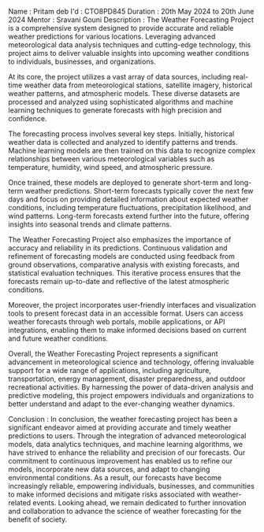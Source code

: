 Name : Pritam deb
I'd : CTO8PD845
Duration : 20th May 2024 to 20th June 2024
Mentor : Sravani Gouni
Description : The Weather Forecasting Project is a comprehensive system designed to provide accurate and reliable weather predictions for various locations. Leveraging advanced meteorological data analysis techniques and cutting-edge technology, this project aims to deliver valuable insights into upcoming weather conditions to individuals, businesses, and organizations.

At its core, the project utilizes a vast array of data sources, including real-time weather data from meteorological stations, satellite imagery, historical weather patterns, and atmospheric models. These diverse datasets are processed and analyzed using sophisticated algorithms and machine learning techniques to generate forecasts with high precision and confidence.

The forecasting process involves several key steps. Initially, historical weather data is collected and analyzed to identify patterns and trends. Machine learning models are then trained on this data to recognize complex relationships between various meteorological variables such as temperature, humidity, wind speed, and atmospheric pressure.

Once trained, these models are deployed to generate short-term and long-term weather predictions. Short-term forecasts typically cover the next few days and focus on providing detailed information about expected weather conditions, including temperature fluctuations, precipitation likelihood, and wind patterns. Long-term forecasts extend further into the future, offering insights into seasonal trends and climate patterns.

The Weather Forecasting Project also emphasizes the importance of accuracy and reliability in its predictions. Continuous validation and refinement of forecasting models are conducted using feedback from ground observations, comparative analysis with existing forecasts, and statistical evaluation techniques. This iterative process ensures that the forecasts remain up-to-date and reflective of the latest atmospheric conditions.

Moreover, the project incorporates user-friendly interfaces and visualization tools to present forecast data in an accessible format. Users can access weather forecasts through web portals, mobile applications, or API integrations, enabling them to make informed decisions based on current and future weather conditions.

Overall, the Weather Forecasting Project represents a significant advancement in meteorological science and technology, offering invaluable support for a wide range of applications, including agriculture, transportation, energy management, disaster preparedness, and outdoor recreational activities. By harnessing the power of data-driven analysis and predictive modeling, this project empowers individuals and organizations to better understand and adapt to the ever-changing weather dynamics.

Conclusion : In conclusion, the weather forecasting project has been a significant endeavor aimed at providing accurate and timely weather predictions to users. Through the integration of advanced meteorological models, data analytics techniques, and machine learning algorithms, we have strived to enhance the reliability and precision of our forecasts. Our commitment to continuous improvement has enabled us to refine our models, incorporate new data sources, and adapt to changing environmental conditions. As a result, our forecasts have become increasingly reliable, empowering individuals, businesses, and communities to make informed decisions and mitigate risks associated with weather-related events. Looking ahead, we remain dedicated to further innovation and collaboration to advance the science of weather forecasting for the benefit of society.